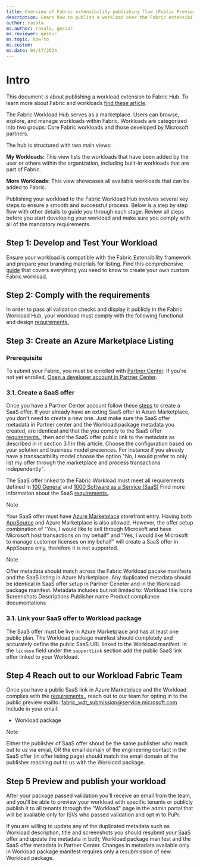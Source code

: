 ```yaml
---
title: Overview of Fabric extensibility publishing flow (Public Preview)
description: Learn how to publish a workload over the Fabric extensibility platform.
author: rasala
ms.author: rasala, gesaur
ms.reviewer: gesaur
ms.topic: how-to
ms.custom:
ms.date: 04/17/2024
---
```


# Intro
This document is about publishing a workload extension to Fabric Hub. To learn more about Fabric and workloads [find these article](https://review.learn.microsoft.com/en-us/fabric/extensions/extensibility-overview?branch=release-extensibility#introduction).

The Fabric Workload Hub serves as a marketplace. Users can browse, explore, and manage workloads within Fabric. Workloads are categorized into two groups: Core Fabric workloads and those developed by Microsoft partners.

The hub is structured with two main views:

**My Workloads:** This view lists the workloads that have been added by the user or others within the organization, including built-in workloads that are part of Fabric.

**More Workloads:** This view showcases all available workloads that can be added to Fabric.

Publishing your workload to the Fabric Workload Hub involves several key steps to ensure a smooth and successful process. Below is a step by step flow with other details to guide you through each stage. Review all steps before you start developing your workload and make sure you comply with all of the mandatory requirements.



## Step 1: Develop and Test Your Workload
Ensure your workload is compatible with the Fabric Extensibility framework and prepare your branding materials for listing.
Find this comprehensive [guide](https://github.com/microsoft/Microsoft-Fabric-developer-sample/blob/main/README.md) that covers everything you need to know to create your own custom Fabric workload.

## Step 2: Comply with the requirements
In order to pass all validation checks and display it publicly in the Fabric Workload Hub, your workload must comply with the following functional and design [requirements.](./publish-workload-requirements.md)


## Step 3: Create an Azure  Marketplace Listing 

### Prerequisite
To submit your Fabric, you must be enrolled with [Partner Center](https://learn.microsoft.com/partner-center/overview). If you're not yet enrolled, [Open a developer account in Partner Center](https://learn.microsoft.com/azure/marketplace/create-account).

### 3.1. Create a SaaS offer
Once you have a Partner Center account follow these [steps](https://learn.microsoft.com/partner-center/marketplace/create-new-saas-offer) to create a SaaS offer.
If your already have an exting SaaS offer in Azure Marketplace, you don't need to create a new one. Just make sure the SaaS offer metadata in Partner center and the Workload package metadata you created, are identical and that the you comply to the SaaS offer [requirements.](./publish-workload-requirements.md), then add the SaaS offer public link to the metadata as described in in section 3.1 in this article.
Choose the configuration based on your solution and business model presences. For instance if you already have a transacatbility model choose the option "No, I would prefer to only list my offer through the marketplace and process transactions independently".

The SaaS offer linked to the Fabric Workload must meet all requirements defined in [100 General](https://learn.microsoft.com/legal/marketplace/certification-policies#100-general) and [1000 Software as a Service (SaaS)](https://learn.microsoft.com/legal/marketplace/certification-policies#1000-software-as-a-service-saas) Find more information about the SaaS [requirements.](./publish-workload-requirements.md). 

> [!NOTE]
> Your SaaS offer must have [Azure Marketplace](https://azuremarketplace.microsoft.com/home) storefront entry. Having both [AppSource](https://appsource.microsoft.com/) and Azure Marketplace is also allowed. However, the offer setup combination of "Yes, I would like to sell through Microsoft and have Microsoft host transactions on my behalf" and "Yes, I would like Microsoft to manage customer licenses on my behalf" will create a SaaS offer in AppSource only, therefore it is not supported. 

> [!NOTE]
> Offer metadata should match across the Fabric Workload pacake manifests and the SaaS listing in Azure Marketplace. Any duplicated metadata should be identical in SaaS offer setup in Partner Ceneter and in the Workload package manifest. Metadata includes but not limited to:
> Workload title
> Icons
> Screenshots
> Descriptions
> Publisher name
> Product compliance documentations



### 3.1. Link your SaaS offer to Workload package
The SaaS offer must be live in Azure Marketplace and has at least one public plan. The Workload package manifest should completely and accurately define the public SaaS URL linked to the Workload manifest. In the `licnese` field under the `supportLink` section add the public SaaS link offer linked to your Workload. 

## Step 4 Reach out to our Workload Fabric Team
Once you have a public SaaS link in Azure Marketplace and the Workload complies with the [requirements.](./publish-workload-requirements.md),
reach out to our team for opting in to the public preview
mailto: fabric_wdt_submission@service.microsoft.com
Include in your email:
* Workload package
> [!NOTE]
Either the publisher of SaaS offer shoud be the same publisher who reach out to us via emial, OR the email domain of the engineering contact in the SaaS offer (in offer listing page) should match the email domain of the publisher reaching out to us with the Workload package. 

## Step 5 Preview and publish your workload
After your package passed validation you'll receive an email from the team, and you'll be able to preview your workload with specific tenants or publicly publish it to all tenants through the "Workload" page in the admin portal that will be available only for ISVs who passed validation and opt in to PuPr.

If you are willing to update any of the duplicated metadata such as Workload description, title and screenshots you should resubmit your SaaS offer and update the metadata in both; Workload package manifest and the SaaS offer metadata in Partner Center. Changes in metadata available only in Workload package manifest requires only a resubmission of new Workload package. 
   
    
